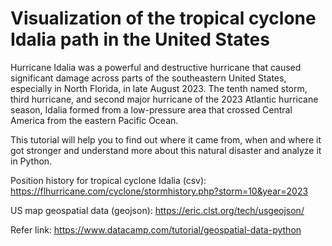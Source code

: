 # Visualization of the tropical cyclone Idalia path in the United States

Hurricane Idalia was a powerful and destructive hurricane that caused significant damage across parts of the southeastern United States, especially in North Florida, in late August 2023. The tenth named storm, third hurricane, and second major hurricane of the 2023 Atlantic hurricane season, Idalia formed from a low-pressure area that crossed Central America from the eastern Pacific Ocean.

This tutorial will help you to find out where it came from, when and where it got stronger and understand more about this natural disaster and analyze it in Python.

Position history for tropical cyclone Idalia (csv): https://flhurricane.com/cyclone/stormhistory.php?storm=10&year=2023

US map geospatial data (geojson): https://eric.clst.org/tech/usgeojson/

Refer link: https://www.datacamp.com/tutorial/geospatial-data-python
